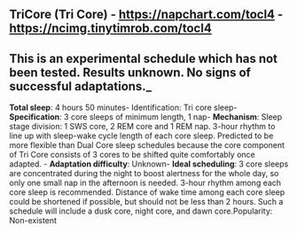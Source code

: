 TriCore (Tri Core) - <https://napchart.com/tocl4> - https://ncimg.tinytimrob.com/tocl4
-----------------------------------------------
This is an experimental schedule which has not been tested. Results unknown. No signs of successful adaptations._
-----------------------------------------------

**Total sleep**: 4 hours 50 minutes- Identification: Tri core sleep- 
**Specification**: 3 core sleeps of minimum length, 1 nap- 
**Mechanism**: Sleep stage division: 1 SWS core, 2 REM core and 1 REM nap. 3-hour rhythm to line up with sleep-wake cycle length of each core sleep. Predicted to be more flexible than Dual Core sleep schedules because the core component of Tri Core consists of 3 cores to be shifted quite comfortably once adapted. - 
**Adaptation difficulty**: Unknown- 
**Ideal scheduling**: 3 core sleeps are concentrated during the night to boost alertness for the whole day, so only one small nap in the afternoon is needed. 3-hour rhythm among each core sleep is recommended. Distance of wake time among each core sleep could be shortened if possible, but should not be less than 2 hours. Such a schedule will include a dusk core, night core, and dawn core.Popularity: Non-existent